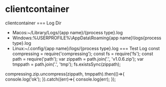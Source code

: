 # clientcontainer
clientcontainer
=== Log Dir
* Macos:~/Library/Logs/{app name}/{process type}.log
* Windows:%USERPROFILE%\AppData\Roaming\{app name}\logs\{process type}.log
* Linux:~/.config/{app name}/logs/{process type}.log
=== Test Log
const compressing = require('compressing');
const fs = require('fs');
const path = require('path');
var zippath = path.join('.', 'v1.0.6.zip');
var tmppath = path.join('.', 'tmp');
fs.existsSync(zippath);

compressing.zip.uncompress(zippath, tmppath).then(()=>{
		console.log('ok');
	}).catch((err)=>{
		console.log(err);
	});